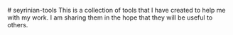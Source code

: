#   s e y r i n i a n - t o o l s 
 
 
 
 T h i s   i s   a   c o l l e c t i o n   o f   t o o l s   t h a t   I   h a v e   c r e a t e d   t o   h e l p   m e   w i t h   m y   w o r k .   I   a m   s h a r i n g   t h e m   i n   t h e   h o p e   t h a t   t h e y   w i l l   b e   u s e f u l   t o   o t h e r s . 
 
 
